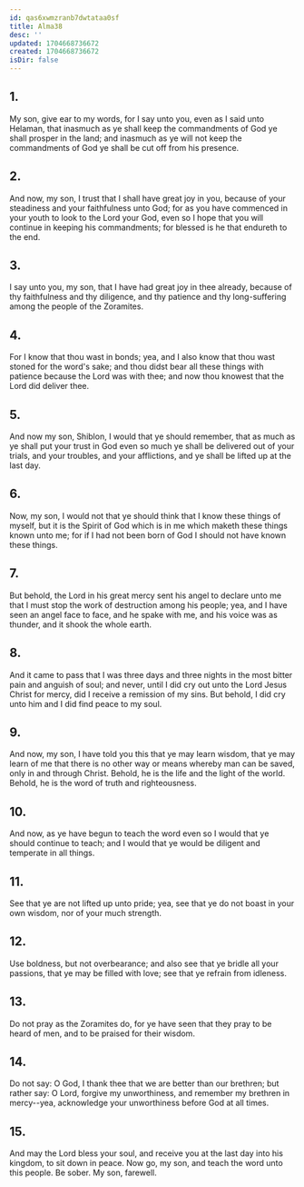 ```yaml
---
id: qas6xwmzranb7dwtataa0sf
title: Alma38
desc: ''
updated: 1704668736672
created: 1704668736672
isDir: false
---
```

## 1.
My son, give ear to my words, for I say unto you, even as I said unto Helaman, that inasmuch as ye shall keep the commandments of God ye shall prosper in the land; and inasmuch as ye will not keep the commandments of God ye shall be cut off from his presence.
## 2.
And now, my son, I trust that I shall have great joy in you, because of your steadiness and your faithfulness unto God; for as you have commenced in your youth to look to the Lord your God, even so I hope that you will continue in keeping his commandments; for blessed is he that endureth to the end.
## 3.
I say unto you, my son, that I have had great joy in thee already, because of thy faithfulness and thy diligence, and thy patience and thy long-suffering among the people of the Zoramites.
## 4.
For I know that thou wast in bonds; yea, and I also know that thou wast stoned for the word's sake; and thou didst bear all these things with patience because the Lord was with thee; and now thou knowest that the Lord did deliver thee.
## 5.
And now my son, Shiblon, I would that ye should remember, that as much as ye shall put your trust in God even so much ye shall be delivered out of your trials, and your troubles, and your afflictions, and ye shall be lifted up at the last day.
## 6.
Now, my son, I would not that ye should think that I know these things of myself, but it is the Spirit of God which is in me which maketh these things known unto me; for if I had not been born of God I should not have known these things.
## 7.
But behold, the Lord in his great mercy sent his angel to declare unto me that I must stop the work of destruction among his people; yea, and I have seen an angel face to face, and he spake with me, and his voice was as thunder, and it shook the whole earth.
## 8.
And it came to pass that I was three days and three nights in the most bitter pain and anguish of soul; and never, until I did cry out unto the Lord Jesus Christ for mercy, did I receive a remission of my sins. But behold, I did cry unto him and I did find peace to my soul.
## 9.
And now, my son, I have told you this that ye may learn wisdom, that ye may learn of me that there is no other way or means whereby man can be saved, only in and through Christ. Behold, he is the life and the light of the world. Behold, he is the word of truth and righteousness.
## 10.
And now, as ye have begun to teach the word even so I would that ye should continue to teach; and I would that ye would be diligent and temperate in all things.
## 11.
See that ye are not lifted up unto pride; yea, see that ye do not boast in your own wisdom, nor of your much strength.
## 12.
Use boldness, but not overbearance; and also see that ye bridle all your passions, that ye may be filled with love; see that ye refrain from idleness.
## 13.
Do not pray as the Zoramites do, for ye have seen that they pray to be heard of men, and to be praised for their wisdom.
## 14.
Do not say: O God, I thank thee that we are better than our brethren; but rather say: O Lord, forgive my unworthiness, and remember my brethren in mercy--yea, acknowledge your unworthiness before God at all times.
## 15.
And may the Lord bless your soul, and receive you at the last day into his kingdom, to sit down in peace. Now go, my son, and teach the word unto this people. Be sober. My son, farewell.
